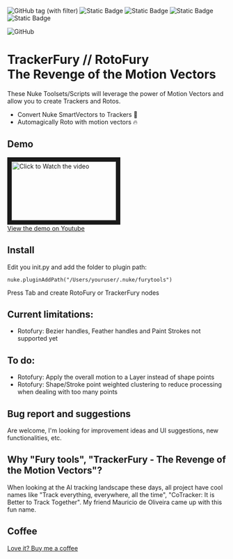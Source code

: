 ![GitHub tag (with filter)](https://img.shields.io/github/v/tag/magnoborgo/furytools)
![Static Badge](https://img.shields.io/badge/Nuke_v12-PASS-green) ![Static Badge](https://img.shields.io/badge/Nuke_v13-PASS-green) ![Static Badge](https://img.shields.io/badge/Nuke_v14-PASS-green) ![Static Badge](https://img.shields.io/badge/Nuke_v15-PASS-green) 

![GitHub](https://img.shields.io/github/license/magnoborgo/furytools)


# TrackerFury // RotoFury <br>The Revenge of the Motion Vectors<br>


These Nuke Toolsets/Scripts will leverage the power of Motion Vectors
and allow you to create Trackers and Rotos.

* Convert Nuke SmartVectors to Trackers 🤯
* Automagically Roto with motion vectors 🔥


## Demo

<a href="http://www.youtube.com/watch?feature=player_embedded&v=PIaBfmp8Beo" target="_blank"><img src="http://img.youtube.com/vi/PIaBfmp8Beo/mqdefault.jpg"
alt="Click to Watch the video" width="240" height="135" border="10" /><br>View the demo on Youtube</a>


## Install

Edit you init.py and add the folder to plugin path:

`nuke.pluginAddPath("/Users/youruser/.nuke/furytools")`

Press Tab and create RotoFury or TrackerFury nodes


## Current limitations:

* Rotofury: Bezier handles, Feather handles and Paint Strokes not supported yet

## To do:

* Rotofury: Apply the overall motion to a Layer instead of shape points
* Rotofury: Shape/Stroke point weighted clustering to reduce processing when dealing with too many points

## Bug report and suggestions

Are welcome, I'm looking for improvement ideas and UI suggestions, new functionalities, etc.

## Why "Fury tools", "TrackerFury - The Revenge of the Motion Vectors"?

When looking at the AI tracking landscape these days, all project have cool names like "Track everything, everywhere, all the time", "CoTracker: It is Better to Track Together". My friend Mauricio de Oliveira came up with this fun name.

## Coffee
<a href="https://www.paypal.com/paypalme/MBORGO">Love it? Buy me a coffee</a>
